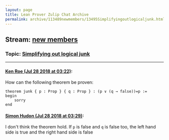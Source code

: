 ```yaml
---
layout: page
title: Lean Prover Zulip Chat Archive 
permalink: archive/113489newmembers/13495Simplifyingoutlogicaljunk.html
---
```


## Stream: [new members](index.html)
### Topic: [Simplifying out logical junk](13495Simplifyingoutlogicaljunk.html)

---

#### [Ken Roe (Jul 28 2018 at 03:22)](https://leanprover.zulipchat.com/#narrow/stream/113489-new%20members/topic/Simplifying%20out%20logical%20junk/near/130445253):
How can the following theorem be proven:

```lean
theorem junk { p : Prop } { q : Prop } : (p ∨ (q → false))=p :=
begin
    sorry
end
```

#### [Simon Hudon (Jul 28 2018 at 03:29)](https://leanprover.zulipchat.com/#narrow/stream/113489-new%20members/topic/Simplifying%20out%20logical%20junk/near/130445495):
I don't think the theorem hold. If `p` is false and `q` is false too, the left hand side is true and the right hand side is false

